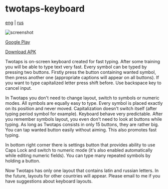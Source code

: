 twotaps-keyboard
================

[eng](https://github.com/Riateche/twotaps-keyboard/blob/master/README.md) | [rus](https://github.com/Riateche/twotaps-keyboard/blob/master/README.ru.md)

![screenshot](https://raw.github.com/Riateche/twotaps-keyboard/master/doc/screenshot/1.png)

[Google Play](https://play.google.com/store/apps/details?id=org.idzaaus.twotaps)

[Download APK](https://github.com/Riateche/twotaps-keyboard/raw/release-0.2/apk/twotaps-keyboard-0.2.apk)

Twotaps is on-screen keyboard created for fast typing. After some training you will be able to type text very fast. Every symbol can be typed by pressing two buttons. Firstly press the button containing wanted symbol, then press another one (appropriate captions will appear on all buttons). If you want to type capitalized letter press shift before. Use backspace key to cancel input.

In Twotaps you don't need to change layout, switch to symbols or numeric modes. All symbols are equally easy to type. Every symbol is placed exactly on its position and never moved. Capitalization doesn't switch itself (after typing period symbol for example). Keyboard behave very predictable. After you remember symbols layout, you even don't need to look at buttons while typing. As long as Twotaps consists in only 15 buttons, they are rather big. You can tap wanted button easily without aiming. This also promotes fast typing.

In bottom right corner there is settings button that provides ability to use Caps Lock and switch to numeric mode (it's also enabled automatically while editing numeric fields). You can type many repeated symbols by holding a button.

Now Twotaps has only one layout that contains latin and russian letters. In the future, layouts for other countries will appear. Please email to me if you have suggestions about keyboard layouts.

